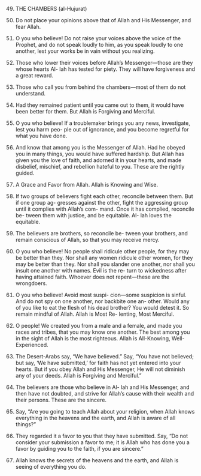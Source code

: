 49. THE CHAMBERS (al-Hujurat)

1. Do not place your opinions above that of Allah and His Messenger, and fear Allah. 

2. O you who believe! Do not raise your voices above the voice of the Prophet, and do not speak loudly to him, as you speak loudly to one another, lest your works be in vain without you realizing. 

3. Those who lower their voices before Allah’s Messenger—those are they whose hearts Al-
lah has tested for piety. They will have forgiveness and a great reward.
4. Those who call you from behind the chambers—most of them do not understand.
5. Had they remained patient until you came out to them, it would have been better for
them. But Allah is Forgiving and Merciful.

6. O you who believe! If a troublemaker brings you any news, investigate, lest you harm peo-
ple out of ignorance, and you become regretful for what you have done.
7. And know that among you is the Messenger of Allah. Had he obeyed you in many things,
you would have suffered hardship. But Allah has given you the love of faith, and adorned
it in your hearts, and made disbelief, mischief, and rebellion hateful to you. These are
the rightly guided.

8. A Grace and Favor from Allah. Allah is Knowing and Wise.
9. If two groups of believers fight each other,
reconcile between them. But if one group ag-
gresses against the other, fight the aggressing
group until it complies with Allah’s com-
mand. Once it has complied, reconcile be-
tween them with justice, and be equitable. Al-
lah loves the equitable.
10. The believers are brothers, so reconcile be-
tween your brothers, and remain conscious
of Allah, so that you may receive mercy.
11. O you who believe! No people shall ridicule
other people, for they may be better than
they. Nor shall any women ridicule other
women, for they may be better than they. Nor
shall you slander one another, nor shall you
insult one another with names. Evil is the re-
turn to wickedness after having attained
faith. Whoever does not repent—these are
the wrongdoers.
12. O you who believe! Avoid most suspi-
cion—some suspicion is sinful. And do not
spy on one another, nor backbite one an-
other. Would any of you like to eat the flesh
of his dead brother? You would detest it. So
remain mindful of Allah. Allah is Most Re-
lenting, Most Merciful.
13. O people! We created you from a male and
a female, and made you races and tribes, that
you may know one another. The best among
you in the sight of Allah is the most righteous.
Allah is All-Knowing, Well-Experienced.
14. The Desert-Arabs say, “We have believed.”
Say, “You have not believed; but say, ‘We
have submitted,’ for faith has not yet entered
into your hearts. But if you obey Allah and
His Messenger, He will not diminish any of
your deeds. Allah is Forgiving and Merciful.”
15. The believers are those who believe in Al-
lah and His Messenger, and then have not
doubted, and strive for Allah’s cause with
their wealth and their persons. These are the
sincere.
16. Say, “Are you going to teach Allah about
your religion, when Allah knows everything
in the heavens and the earth, and Allah is
aware of all things?”
17. They regarded it a favor to you that they
have submitted. Say, “Do not consider your
submission a favor to me; it is Allah who has
done you a favor by guiding you to the faith,
if you are sincere.”
18. Allah knows the secrets of the heavens and the earth, and Allah is seeing of everything you do.

